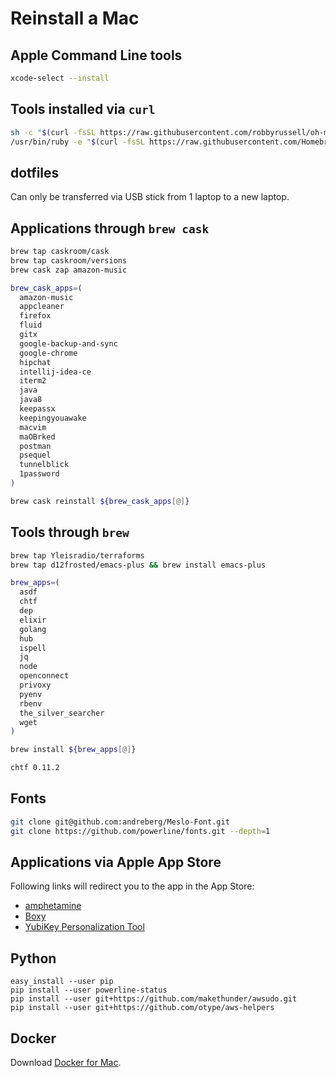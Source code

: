 # Reinstall a Mac

## Apple Command Line tools

```bash
xcode-select --install
```

## Tools installed via `curl`

```bash
sh -c "$(curl -fsSL https://raw.githubusercontent.com/robbyrussell/oh-my-zsh/master/tools/install.sh)"
/usr/bin/ruby -e "$(curl -fsSL https://raw.githubusercontent.com/Homebrew/install/master/install)"
```

## dotfiles
Can only be transferred via USB stick from 1 laptop to a new laptop.

## Applications through `brew cask`

```bash
brew tap caskroom/cask
brew tap caskroom/versions
brew cask zap amazon-music

brew_cask_apps=(
  amazon-music
  appcleaner
  firefox
  fluid
  gitx
  google-backup-and-sync
  google-chrome
  hipchat
  intellij-idea-ce
  iterm2
  java
  java8
  keepassx
  keepingyouawake
  macvim
  maOBrked
  postman
  psequel
  tunnelblick
  1password
)

brew cask reinstall ${brew_cask_apps[@]}
```

## Tools through `brew`

```bash
brew tap Yleisradio/terraforms
brew tap d12frosted/emacs-plus && brew install emacs-plus

brew_apps=(
  asdf
  chtf
  dep
  elixir
  golang
  hub
  ispell
  jq
  node
  openconnect
  privoxy
  pyenv
  rbenv
  the_silver_searcher
  wget
)

brew install ${brew_apps[@]}

chtf 0.11.2
```

## Fonts

```bash
git clone git@github.com:andreberg/Meslo-Font.git
git clone https://github.com/powerline/fonts.git --depth=1
```

## Applications via Apple App Store

Following links will redirect you to the app in the App Store:

- [amphetamine](https://itunes.apple.com/de/app/amphetamine/id937984704?l=en&mt=12)
- [Boxy](https://itunes.apple.com/de/app/boxy-for-inbox-by-gmail/id1053031090?l=en&mt=12)
- [YubiKey Personalization Tool](https://itunes.apple.com/de/app/yubikey-personalization-tool/id638161122?l=en&mt=12)

## Python

```
easy_install --user pip
pip install --user powerline-status
pip install --user git+https://github.com/makethunder/awsudo.git
pip install --user git+https://github.com/otype/aws-helpers
```

## Docker
Download [Docker for Mac](https://docs.docker.com/docker-for-mac/install/#download-docker-for-mac).
